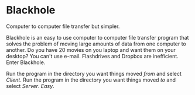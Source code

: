 Blackhole
=========

Computer to computer file transfer but simpler.

Blackhole is an easy to use computer to computer file transfer program that solves the problem of moving large amounts 
of data from one computer to another. Do you have 20 movies on you laptop and want them on your desktop? You can't use
e-mail. Flashdrives and Dropbox are inefficient. Enter Blackhole. 

Run the program in the directory you want things moved *from* and select *Client*.
Run the program in the directory you want things moved *to* and select *Server*.
*Easy*. 